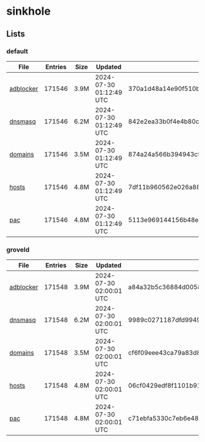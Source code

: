 # sinkhole

## Lists

### default

|File|Entries|Size|Updated|Hash|
|-|-|-|-|-|
|[adblocker](https://raw.githubusercontent.com/groveld/sinkhole/lists/default/adblocker.txt)|171546|3.9M|2024-07-30 01:12:49 UTC|370a1d48a14e90f510bfead02b8d766a15c87a75aea8f7f84d25292ae0af5b57|
|[dnsmasq](https://raw.githubusercontent.com/groveld/sinkhole/lists/default/dnsmasq.txt)|171546|6.2M|2024-07-30 01:12:49 UTC|842e2ea33b0f4e4b80cbbedb053665fd264c8a7451ddc75c6aaae05edcc01cac|
|[domains](https://raw.githubusercontent.com/groveld/sinkhole/lists/default/domains.txt)|171546|3.5M|2024-07-30 01:12:49 UTC|874a24a566b394943cfa31de337d7278289082469e052c52b9de18bffe7fa398|
|[hosts](https://raw.githubusercontent.com/groveld/sinkhole/lists/default/hosts.txt)|171546|4.8M|2024-07-30 01:12:49 UTC|7df11b960562e026a880af0daa94f007570e46da6b73426b2d0a113bbcf705bc|
|[pac](https://raw.githubusercontent.com/groveld/sinkhole/lists/default/pac.txt)|171546|4.8M|2024-07-30 01:12:49 UTC|5113e969144156b48eadc408d0d2889c80d1c6781c741b3ab80da311548ec5fb|

### groveld

|File|Entries|Size|Updated|Hash|
|-|-|-|-|-|
|[adblocker](https://raw.githubusercontent.com/groveld/sinkhole/lists/groveld/adblocker.txt)|171548|3.9M|2024-07-30 02:00:01 UTC|a84a32b5c36884d0058334f0292d056f0eaf65fedb01a9b2bbad95b96b814077|
|[dnsmasq](https://raw.githubusercontent.com/groveld/sinkhole/lists/groveld/dnsmasq.txt)|171548|6.2M|2024-07-30 02:00:01 UTC|9989c0271187dfd9949fbe3a81dcf9aa7b25de8787f860723c13caba84d76225|
|[domains](https://raw.githubusercontent.com/groveld/sinkhole/lists/groveld/domains.txt)|171548|3.5M|2024-07-30 02:00:01 UTC|cf6f09eee43ca79a83d8c7cfee919f94d149459c67d07f6ba8216c97bfcc3475|
|[hosts](https://raw.githubusercontent.com/groveld/sinkhole/lists/groveld/hosts.txt)|171548|4.8M|2024-07-30 02:00:01 UTC|06cf0429edf8f1101b917a339aa47be29862315afd15ed396560526709f76453|
|[pac](https://raw.githubusercontent.com/groveld/sinkhole/lists/groveld/pac.txt)|171548|4.8M|2024-07-30 02:00:01 UTC|c71ebfa5330c7eb6e48351cd14bd264e5236b81b655da3c44c06ae30a5ed31f7|

